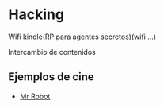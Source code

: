 # Hacking


Wifi kindle(RP para agentes secretos)(wifi ...)


Intercambio de contenidos

## Ejemplos de cine

* [Mr Robot](http://null-byte.wonderhowto.com/how-to/hacks-mr-robot-build-hacking-raspberry-pi-0163143/)